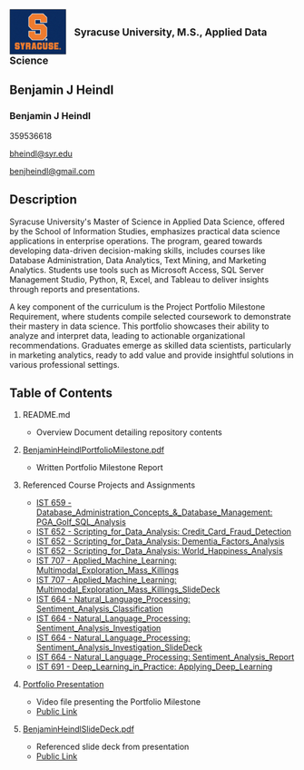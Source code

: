 <p>
  <img src="Syracuse.jpg" alt="Syracuse University Logo" width="100" height="80" style="vertical-align: middle;" />
  <span style="font-size: 1.25em; font-weight: bold; vertical-align: middle; margin-left: 10px;">Syracuse University, M.S., Applied Data Science</span>
</p>

## Benjamin J Heindl



### Benjamin J Heindl


359536618

bheindl@syr.edu

benjheindl@gmail.com

## Description

Syracuse University's Master of Science in Applied Data Science, offered by the School of Information Studies, emphasizes practical data science applications in enterprise operations. The program, geared towards developing data-driven decision-making skills, includes courses like Database Administration, Data Analytics, Text Mining, and Marketing Analytics. Students use tools such as Microsoft Access, SQL Server Management Studio, Python, R, Excel, and Tableau to deliver insights through reports and presentations.

A key component of the curriculum is the Project Portfolio Milestone Requirement, where students compile selected coursework to demonstrate their mastery in data science. This portfolio showcases their ability to analyze and interpret data, leading to actionable organizational recommendations. Graduates emerge as skilled data scientists, particularly in marketing analytics, ready to add value and provide insightful solutions in various professional settings.

## Table of Contents

1. README.md 
    - Overview Document detailing repository contents

2. [BenjaminHeindlPortfolioMilestone.pdf](https://github.com/benjheindl/Project-Portfolio/blob/main/effective_project_management_guide.pdf)
    - Written Portfolio Milestone Report

3. Referenced Course Projects and Assignments

    * [IST 659 - Database_Administration_Concepts_&_Database_Management: PGA_Golf_SQL_Analysis](https://github.com/benjheindl/Project-Portfolio/blob/main/sql_tee_mates_report.pdf
)
    * [IST 652 - Scripting_for_Data_Analysis: Credit_Card_Fraud_Detection](https://github.com/benjheindl/Project-Portfolio/blob/main/cc-fraud_detection.pdf)
    * [IST 652 - Scripting_for_Data_Analysis: Dementia_Factors_Analysis](https://github.com/benjheindl/Project-Portfolio/blob/main/dementia_factors_analysis.pdf)
    * [IST 652 - Scripting_for_Data_Analysis: World_Happiness_Analysis](https://github.com/benjheindl/Project-Portfolio/blob/main/world_happiness_analysis.pdf)
    * [IST 707 - Applied_Machine_Learning: Multimodal_Exploration_Mass_Killings](https://github.com/benjheindl/Project-Portfolio/blob/main/multi_model_data_mining_exploration_of_mass_killings.pdf)
    * [IST 707 - Applied_Machine_Learning: Multimodal_Exploration_Mass_Killings_SlideDeck](https://github.com/benjheindl/Project-Portfolio/blob/main/mass_killings_analysis_deck.pdf)
    * [IST 664 - Natural_Language_Processing: Sentiment_Analysis_Classification](https://github.com/benjheindl/Project-Portfolio/blob/main/nlp_sentiment_analysis_classification_of_text.pdf)
    * [IST 664 - Natural_Language_Processing: Sentiment_Analysis_Investigation](https://github.com/benjheindl/Project-Portfolio/blob/main/nlp_sentiment_analysis_investigation.pdf)
    * [IST 664 - Natural_Language_Processing: Sentiment_Analysis_Investigation_SlideDeck](https://github.com/benjheindl/Project-Portfolio/blob/main/nlp_sentiment_analysis_investigation_pres.pdf)
    * [IST 664 - Natural_Language_Processing: Sentiment_Analysis_Report](https://github.com/benjheindl/Project-Portfolio/blob/main/nlp_sentiment_analysis_report.pdf)
    * [IST 691 - Deep_Learning_in_Practice: Applying_Deep_Learning](https://github.com/benjheindl/Project-Portfolio/blob/main/deep_learning.pdf)
     
4. [Portfolio Presentation]()
    - Video file presenting the Portfolio Milestone
    - [Public Link]()

5. [BenjaminHeindlSlideDeck.pdf]()
    - Referenced slide deck from presentation
    - [Public Link]()
